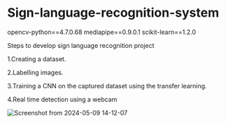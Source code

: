 # Sign-language-recognition-system

opencv-python==4.7.0.68
mediapipe==0.9.0.1
scikit-learn==1.2.0


Steps to develop sign language recognition project

1.Creating a dataset.

2.Labelling images.

3.Training a CNN on the captured dataset using the transfer learning.

4.Real time detection using a webcam 

![Screenshot from 2024-05-09 14-12-07](https://github.com/hadilaff/Sign-language-recognition-system/assets/58861613/069c67d6-b82c-42a3-af4c-56f7e10da90c)
